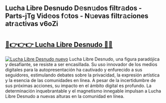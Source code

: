 ## Lucha Libre Desnudo D𝚎sn𝚞dos filtr𝚊dos - Parts-jTg Vid𝚎os f𝚘tos - N𝚞evas filtr𝚊ciones atr𝚊ctivas v6oZi

# <h2><a href="http://mba835b.tromn.icu/?c=Lucha+Libre+Desnudo">🔗👉👉👉 Lucha Libre Desnudo 🔗🔗</a></h2>

[![Lucha Libre Desnudo nuevo](https://i.imgur.com/pEAQMta.gif)](http://mba835b.tromn.icu/?c=Lucha+Libre+Desnudo)
Lucha Libre Desnudo, una figura paradójica y desafiante, se resiste a ser encasillada. Su uso innovador de los medios digitales para la autopresentación ha cautivado y enfurecido a sus seguidores, estimulando debates sobre la privacidad, la expresión artística y la esencia de las comunidades en línea. A pesar de la incertidumbre de sus próximas acciones, su impacto en el ámbito digital es profundo. La determinación inquebrantable y el magnetismo innegable impulsan a Lucha Libre Desnudo a nuevas alturas en la comunidad en línea.
